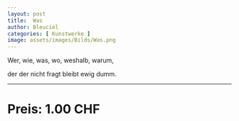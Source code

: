 ```yaml
---
layout: post
title:  Was
author: Bleuciel
categories: [ Kunstwerke ]
image: assets/images/Bilds/Was.png
---
```


Wer, wie, was, wo, weshalb, warum,

der der nicht fragt bleibt ewig dumm.

-----

# Preis: 1.00 CHF
